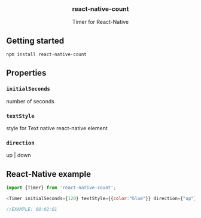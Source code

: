 <h3 align="center">
  react-native-count
</h3>

<p align="center">
  Timer for React-Native
</p>

## Getting started

`npm install react-native-count`

## Properties

### `initialSeconds`
number of seconds

### `textStyle`
style for Text native react-native element

### `direction`
up | down
## React-Native example

```js
import {Timer} from 'react-native-count';

<Timer initialSeconds={120} textStyle={{color:"blue"}} direction={"up"}/>

//EXAMPLE: 00:02:01

```
